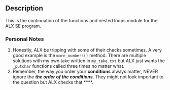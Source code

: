 ## Description
This is the continuation of the functions and nested loops module for the ALX SE program.

### Personal Notes
1. Honestly, ALX be tripping with some of their checks sometimes. A very good example is the `more_numbers()` method. There are multiple solutions with my own take written in `my_take.txt` but ALX just wants the `_putchar` functions called three times no matter what.
2. Remember, the way you order your **conditions** always matter, NEVER ignore the _**the order of the conditions**_. They might not look important to the question but ALX checks that \*\*\*\*.
